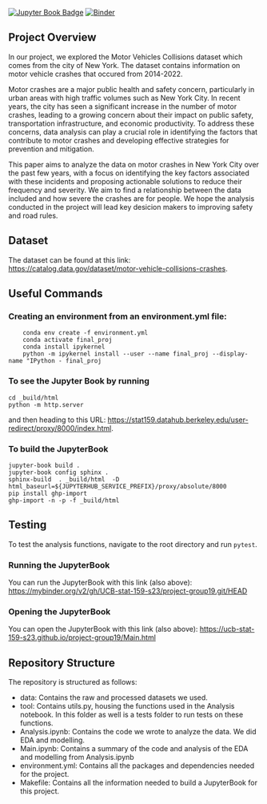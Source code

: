 [![Jupyter Book Badge](https://jupyterbook.org/badge.svg)](< https://ucb-stat-159-s23.github.io/project-group19/Main.html>)
[![Binder](https://mybinder.org/badge_logo.svg)](https://mybinder.org/v2/gh/UCB-stat-159-s23/project-group19.git/HEAD)

## Project Overview
In our project, we explored the Motor Vehicles Collisions dataset which comes from the city of New York. The dataset contains information on motor vehicle crashes that occured from 2014-2022.

Motor crashes are a major public health and safety concern, particularly in urban areas with high traffic volumes such as New York City. In recent years, the city has seen a significant increase in the number of motor crashes, leading to a growing concern about their impact on public safety, transportation infrastructure, and economic productivity. To address these concerns, data analysis can play a crucial role in identifying the factors that contribute to motor crashes and developing effective strategies for prevention and mitigation.

This paper aims to analyze the data on motor crashes in New York City over the past few years, with a focus on identifying the key factors associated with these incidents and proposing actionable solutions to reduce their frequency and severity. We aim to find a relationship between the data included and how severe the crashes are for people. We hope the analysis conducted in the project will lead key desicion makers to improving safety and road rules.

## Dataset
The dataset can be found at this link: https://catalog.data.gov/dataset/motor-vehicle-collisions-crashes.

## Useful Commands
### Creating an environment from an environment.yml file:
```
    conda env create -f environment.yml 
    conda activate final_proj
    conda install ipykernel
    python -m ipykernel install --user --name final_proj --display-name "IPython - final_proj
```

### To see the Jupyter Book by running
```
cd _build/html
python -m http.server
```
and then heading to this URL: https://stat159.datahub.berkeley.edu/user-redirect/proxy/8000/index.html.
### To build the JupyterBook
```
jupyter-book build .
jupyter-book config sphinx .
sphinx-build  . _build/html  -D html_baseurl=${JUPYTERHUB_SERVICE_PREFIX}/proxy/absolute/8000
pip install ghp-import
ghp-import -n -p -f _build/html
```

## Testing
To test the analysis functions, navigate to the root directory and run `pytest`.

### Running the JupyterBook
You can run the JupyterBook with this link (also above): https://mybinder.org/v2/gh/UCB-stat-159-s23/project-group19.git/HEAD

### Opening the JupyterBook
You can open the JupyterBook with this link (also above): https://ucb-stat-159-s23.github.io/project-group19/Main.html

## Repository Structure
The repository is structured as follows: 

- data: Contains the raw and processed datasets we used.
- tool: Contains utils.py, housing the functions used in the Analysis notebook. In this folder as well is a tests folder to run tests on these functions.
- Analysis.ipynb: Contains the code we wrote to analyze the data. We did EDA and modelling.
- Main.ipynb: Contains a summary of the code and analysis of the EDA and modelling from Analysis.ipynb
- environment.yml: Contains all the packages and dependencies needed for the project.
- Makefile: Contains all the information needed to build a JupyterBook for this project.
